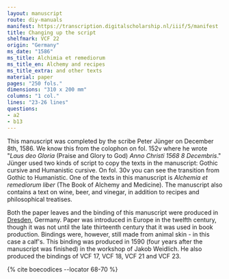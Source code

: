 ```yaml
---
layout: manuscript
route: diy-manuals
manifest: https://transcription.digitalscholarship.nl/iiif/5/manifest
title: Changing up the script
shelfmark: VCF 22
origin: "Germany"
ms_date: "1586"
ms_title: Alchimia et remediorum
ms_title_en: Alchemy and recipes
ms_title_extra: and other texts
material: paper
pages: "250 fols."
dimensions: "310 x 200 mm"
columns: "1 col."
lines: "23-26 lines"
questions:
- a2
- b13
---
```


This manuscript was completed by the scribe Peter Jünger on December
8th, 1586. We know this from the colophon on fol. 152v where he wrote
"*Laus deo Gloria* (Praise and Glory to God) *Anno Christi 1568 8 Decembris*." Jünger used two kinds of script to copy the texts in the
manuscript: Gothic cursive and Humanistic cursive. On fol. 30v you can
see the transition from Gothic to Humanistic. One of the texts in this
manuscript is *Alchemia et remediorum liber* (The Book of Alchemy and
Medicine). The manuscript also contains a text on wine, beer, and
vinegar, in addition to recipes and philosophical treatises.

Both the paper leaves and the binding of this manuscript were produced
in [Dresden](https://en.wikipedia.org/wiki/Dresden), Germany. Paper was
introduced in Europe in the twelfth century, though it was not until the
late thirteenth century that it was used in book production. Bindings
were, however, still made from animal skin - in this case a calf's. This
binding was produced in 1590 (four years after the manuscript was
finished) in the workshop of Jakob Weidlich. He also produced the
bindings of VCF 17, VCF 18, VCF 21 and VCF 23.

{% cite boecodices --locator 68-70 %}